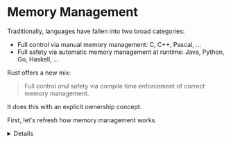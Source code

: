 # Memory Management

Traditionally, languages have fallen into two broad categories:

* Full control via manual memory management: C, C++, Pascal, ...
* Full safety via automatic memory management at runtime: Java, Python, Go, Haskell, ...

Rust offers a new mix:

> Full control *and* safety via compile time enforcement of correct memory
> management.

It does this with an explicit ownership concept.

First, let's refresh how memory management works.

<details>
  
One way to think about it, is that the compiler correctly puts all `alloc` and `free` calls in the fixed locations for you, without resorting to the garbage collection.
  
</details>
